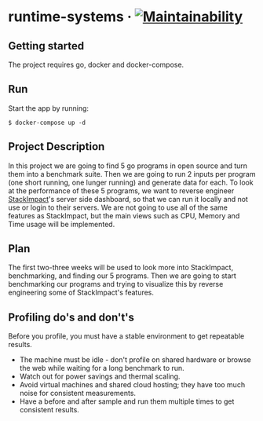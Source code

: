 # runtime-systems &middot; [![Maintainability](https://api.codeclimate.com/v1/badges/ca4d743c426d04643da2/maintainability)](https://codeclimate.com/github/estensen/runtime-systems/maintainability)

## Getting started
The project requires go, docker and docker-compose.

## Run
Start the app by running:
```
$ docker-compose up -d
```

## Project Description
In this project we are going to find 5 go programs in open source and turn them into a benchmark suite. Then we are going to run 2 inputs per program (one short running, one lunger running) and generate data for each. 
To look at the performance of these 5 programs, we want to reverse engineer [StackImpact](https://stackimpact.com/blog/profiling-go-applications-in-production/)'s server side dashboard, so that we can run it locally  and not use or login to their servers. We are not going to use all of the same features as StackImpact, but the main views such as CPU, Memory and Time usage will be implemented.

## Plan
The first two-three weeks will be used to look more into StackImpact, benchmarking, and finding our 5 programs. Then we are going to start benchmarking our programs and trying to visualize this by reverse engineering some of StackImpact's features.

## Profiling do's and don't's
Before you profile, you must have a stable environment to get repeatable results.
* The machine must be idle - don't profile on shared hardware or browse the web while waiting for a long benchmark to run.
* Watch out for power savings and thermal scaling.
* Avoid virtual machines and shared cloud hosting; they have too much noise for consistent measurements.
* Have a before and after sample and run them multiple times to get consistent results.